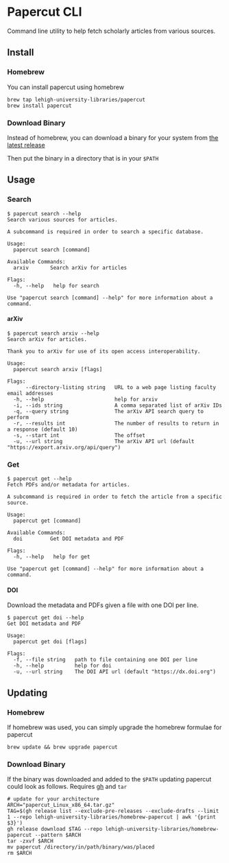 # Papercut CLI

Command line utility to help fetch scholarly articles from various sources.

## Install

### Homebrew

You can install papercut using homebrew

```
brew tap lehigh-university-libraries/papercut
brew install papercut
```

### Download Binary

Instead of homebrew, you can download a binary for your system from [the latest release](https://github.com/lehigh-university-libraries/homebrew-papercut/releases/latest)

Then put the binary in a directory that is in your `$PATH`

## Usage

### Search
```
$ papercut search --help
Search various sources for articles.

A subcommand is required in order to search a specific database.

Usage:
  papercut search [command]

Available Commands:
  arxiv       Search arXiv for articles

Flags:
  -h, --help   help for search

Use "papercut search [command] --help" for more information about a command.
```

#### arXiv

```
$ papercut search arxiv --help
Search arXiv for articles.

Thank you to arXiv for use of its open access interoperability.

Usage:
  papercut search arxiv [flags]

Flags:
      --directory-listing string   URL to a web page listing faculty email addresses
  -h, --help                       help for arxiv
  -i, --ids string                 A comma separated list of arXiv IDs
  -q, --query string               The arXiv API search query to perform
  -r, --results int                The number of results to return in a response (default 10)
  -s, --start int                  The offset
  -u, --url string                 The arXiv API url (default "https://export.arxiv.org/api/query")
```


### Get
```
$ papercut get --help
Fetch PDFs and/or metadata for articles.

A subcommand is required in order to fetch the article from a specific source.

Usage:
  papercut get [command]

Available Commands:
  doi         Get DOI metadata and PDF

Flags:
  -h, --help   help for get

Use "papercut get [command] --help" for more information about a command.
```

#### DOI

Download the metadata and PDFs given a file with one DOI per line.

```
$ papercut get doi --help
Get DOI metadata and PDF

Usage:
  papercut get doi [flags]

Flags:
  -f, --file string   path to file containing one DOI per line
  -h, --help          help for doi
  -u, --url string    The DOI API url (default "https://dx.doi.org")
```

## Updating

### Homebrew

If homebrew was used, you can simply upgrade the homebrew formulae for papercut

```
brew update && brew upgrade papercut
```

### Download Binary

If the binary was downloaded and added to the `$PATH` updating papercut could look as follows. Requires [gh](https://cli.github.com/manual/installation) and `tar`

```
# update for your architecture
ARCH="papercut_Linux_x86_64.tar.gz"
TAG=$(gh release list --exclude-pre-releases --exclude-drafts --limit 1 --repo lehigh-university-libraries/homebrew-papercut | awk '{print $3}')
gh release download $TAG --repo lehigh-university-libraries/homebrew-papercut --pattern $ARCH
tar -zxvf $ARCH
mv papercut /directory/in/path/binary/was/placed
rm $ARCH
```
